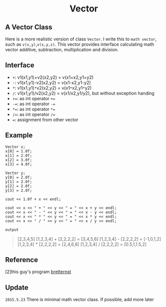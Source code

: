 # <p align="center">Vector</p>

## A Vector Class
Here is a more realistic version of class `Vector`. I write this to `math vector`, such as `v(x,y)`,`v(x,y,z)`. This vector provides interface calculating math vector additive, subtraction, multiplication and division.

## Interface
- `+`: v1(x1,y1)+v2(x2,y2) = v(x1+x2,y1+y2)
- `-`: v1(x1,y1)-v2(x2,y2) = v(x1-x2,y1-y2)
- `*`: v1(x1,y1)`*`v2(x2,y2) = v(x1`*`x2,y1`*`y2)
- `/`: v1(x1,y1)/v2(x2,y2) = v(x1/x2,y1/y2), but without exception handing
- `+=`: as int operator `+=`
- `-=`: as int operator `-=`
- `*=`: as int operator `*=`
- `/=`: as int operator `/=`
- `=`: assignment from other vector

## Example
```
Vector x;
x[0] = 1.0f;
x[1] = 2.0f;
x[2] = 3.0f;
x[3] = 4.0f;

Vector y;
y[0] = 2.0f;
y[1] = 2.0f;
y[2] = 2.0f;
y[3] = 2.0f;

cout << 1.0f + x << endl;

cout << x << " + " << y << " = " << x + y << endl;
cout << x << " - " << y << " = " << x - y << endl;
cout << x << " * " << y << " = " << x * y << endl;
cout << x << " / " << y << " = " << x / y << endl;
```
`output`
> 	[2,3,4,5]
	[1,2,3,4] + [2,2,2,2] = [3,4,5,6]
	[1,2,3,4] - [2,2,2,2] = [-1,0,1,2]
	[1,2,3,4] * [2,2,2,2] = [2,4,6,8]
	[1,2,3,4] / [2,2,2,2] = [0.5,1,1.5,2]

## Reference
[2]this guy's program [bretternst](https://github.com/bretternst/tcpppl_answers/blob/master/ch11/ex15.cpp)

## Update
`2015.5.23` There is minimal math vector class. If possible, add more later
